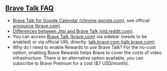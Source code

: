 ## [Brave Talk FAQ](#brave-talk-faq)

- [Brave Talk for Google Calendar (chrome.google.com)](https://chrome.google.com/webstore/detail/brave-talk-for-google-cal/nimfmkdcckklbkhjjkmbjfcpaiifgamg), see official [announce (brave.com)](https://brave.com/brave-talk-extension/).
- [Differences between Jitsi and Brave Talk (old.reddit.com)](https://old.reddit.com/r/BATProject/comments/q77o9g/brave_talk_vs_jisti/).
- You can access [Brave Talk (brave.com)](https://brave.com/brave-talk-launch/) via sidebar (needs to be enabled) or via official URL directly: [talk.brave.com (talk.brave.com)](https://talk.brave.com/).
- Why do I need to enable Rewards to use Brave Talk? For the no-cost option, enabling Brave Rewards helps Brave to cover the costs of video infrastructure. There is an alternative option available, you can subscribe to Brave Premium for a cost ($7 USD/month).
